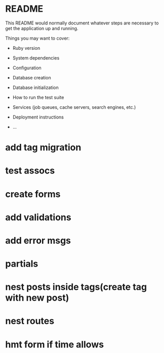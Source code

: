 # README

This README would normally document whatever steps are necessary to get the
application up and running.

Things you may want to cover:

* Ruby version

* System dependencies

* Configuration

* Database creation

* Database initialization

* How to run the test suite

* Services (job queues, cache servers, search engines, etc.)

* Deployment instructions

* ...



# add tag migration 
# test assocs 
# create forms 
# add validations 
# add error msgs 
# partials 
# nest posts inside tags(create tag with new post)
# nest routes

# hmt form if time allows